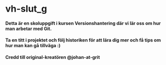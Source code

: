# vh-slut_g


#### Detta är en skoluppgift i kursen Versionshantering där vi lär oss om hur man arbetar med Git. 

#### Ta en titt i projektet och följ historiken för att lära dig mer och få tips om hur man kan gå tillväga :)

#### Credd till original-kreatören @johan-at-grit
